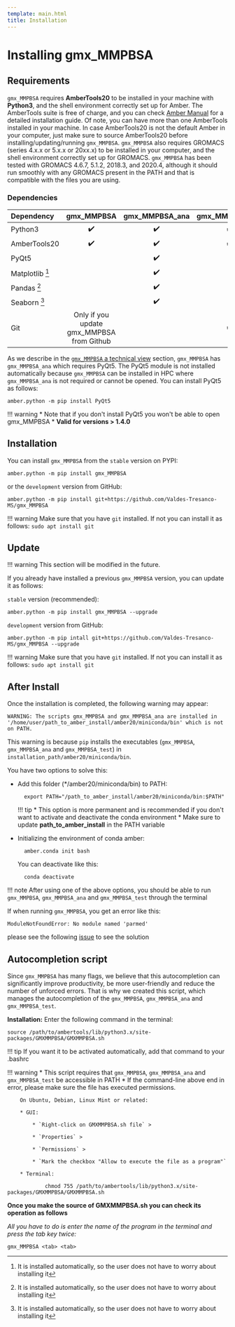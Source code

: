 ```yaml
---
template: main.html
title: Installation
---
```

# Installing gmx_MMPBSA

## Requirements

`gmx_MMPBSA` requires **AmberTools20** to be installed in your machine with **Python3**, and the shell environment 
correctly set up for Amber. The AmberTools suite is free of charge, and you can check [Amber Manual][1] for a 
detailed installation guide. Of note, you can have more than one AmberTools installed in your machine. In case 
AmberTools20 is not the default Amber in your computer, just make sure to source AmberTools20 before 
installing/updating/running `gmx_MMPBSA`. `gmx_MMPBSA` also requires GROMACS (series 4.x.x or 5.x.x or 20xx.x) to be 
installed in your computer, and the shell environment correctly set up for GROMACS. `gmx_MMPBSA` has been tested 
with GROMACS 4.6.7, 5.1.2, 2018.3, and 2020.4, although it should run smoothly with any GROMACS present in the PATH 
and that is compatible with the files you are using.

### Dependencies
| Dependency      |     gmx_MMPBSA                             |   gmx_MMPBSA_ana   |  gmx_MMPBSA_test   |
|:----------------|:------------------------------------------:|:------------------:|:------------------:|
| Python3         | :heavy_check_mark:                         | :heavy_check_mark: | :heavy_check_mark: |
| AmberTools20    | :heavy_check_mark:                         | :heavy_check_mark: | :heavy_check_mark: |
| PyQt5           |                                            | :heavy_check_mark: |                    |
| Matplotlib [^1] |                                            | :heavy_check_mark: |                    |
| Pandas [^1]     |                                            | :heavy_check_mark: |                    |
| Seaborn [^1]    |                                            | :heavy_check_mark: |                    |
| Git             |  Only if you update gmx_MMPBSA from Github |                    | :heavy_check_mark: |

  [^1]: It is installed automatically, so the user does not have to worry about installing it

As we describe in the [`gmx_MMPBSA` a technical view][1] section, `gmx_MMPBSA` has `gmx_MMPBSA_ana` which requires 
PyQt5. The PyQt5 module is not installed automatically because `gmx_MMPBSA` can be installed in HPC where 
`gmx_MMPBSA_ana` is not required or cannot be opened. You can install PyQt5 as follows:

    amber.python -m pip install PyQt5

!!! warning
    * Note that if you don't install PyQt5 you won't be able to open gmx_MMPBSA
    * **Valid for versions > 1.4.0**

## Installation

You can install `gmx_MMPBSA` from the `stable` version on PYPI:

    amber.python -m pip install gmx_MMPBSA

or the `development` version from GitHub:

    amber.python -m pip install git+https://github.com/Valdes-Tresanco-MS/gmx_MMPBSA

!!! warning
    Make sure that you have `git` installed. If not you can install it as follows:
    ```
    sudo apt install git
    ```

## Update

!!! warning
    This section will be modified in the future. 

If you already have installed a previous `gmx_MMPBSA` version, you can update it as follows:

`stable` version (recommended):

    amber.python -m pip install gmx_MMPBSA --upgrade

`development` version from GitHub:

    amber.python -m pip intall git+https://github.com/Valdes-Tresanco-MS/gmx_MMPBSA --upgrade 

!!! warning
    Make sure that you have `git` installed. If not you can install it as follows:
    ```
    sudo apt install git
    ```

## After Install

Once the installation is completed, the following warning may appear:

    WARNING: The scripts gmx_MMPBSA and gmx_MMPBSA_ana are installed in 
    '/home/user/path_to_amber_install/amber20/miniconda/bin' which is not on PATH.

This warning is because `pip` installs the executables (`gmx_MMPBSA`, `gmx_MMPBSA_ana` and `gmx_MMPBSA_test`) in 
`installation_path/amber20/miniconda/bin`.

You have two options to solve this:

* Add this folder (*/amber20/miniconda/bin) to PATH:

        export PATH="/path_to_amber_install/amber20/miniconda/bin:$PATH"
    
    !!! tip
        * This option is more permanent and is recommended if you don't want to activate and deactivate the conda 
        environment
        * Make sure to update **path_to_amber_install** in the PATH variable

* Initializing the environment of conda amber:

        amber.conda init bash

    You can deactivate like this:
    
        conda deactivate

!!! note
    After using one of the above options, you should be able to run `gmx_MMPBSA`, `gmx_MMPBSA_ana` and `gmx_MMPBSA_test` 
    through the terminal

If when running `gmx_MMPBSA`, you get an error like this:

    ModuleNotFoundError: No module named 'parmed'

please see the following [issue][2] to see the solution

  [1]: https://ambermd.org/doc12/Amber20.pdf#section.2.1
  [2]: https://github.com/Valdes-Tresanco-MS/gmx_MMPBSA/issues/2


## Autocompletion script
Since `gmx_MMPBSA` has many flags, we believe that this autocompletion can significantly improve productivity, be
more user-friendly and reduce the number of unforced errors. That is why we created this script, which manages the
autocompletion of the `gmx_MMPBSA`, `gmx_MMPBSA_ana` and `gmx_MMPBSA_test`.


**Installation:**
Enter the following command in the terminal:
    
    source /path/to/ambertools/lib/python3.x/site-packages/GMXMMPBSA/GMXMMPBSA.sh

!!! tip
    If you want it to be activated automatically, add that command to your .bashrc

!!! warning
    * This script requires that `gmx_MMPBSA`, `gmx_MMPBSA_ana` and `gmx_MMPBSA_test` be accessible in PATH
    * If the command-line above end in error, please make sure the file has executed permissions. 
        
        On Ubuntu, Debian, Linux Mint or related:
        
        * GUI:

            * `Right-click on GMXMMPBSA.sh file` >

            * `Properties` > 

            * `Permissions` > 

            * `Mark the checkbox "Allow to execute the file as a program"`
        
        * Terminal:
            
                chmod 755 /path/to/ambertools/lib/python3.x/site-packages/GMXMMPBSA/GMXMMPBSA.sh
    
        
**Once you make the source of GMXMMPBSA.sh you can check its operation as follows**

_All you have to do is enter the name of the program in the terminal and press the tab key twice:_
    
    gmx_MMPBSA <tab> <tab>

